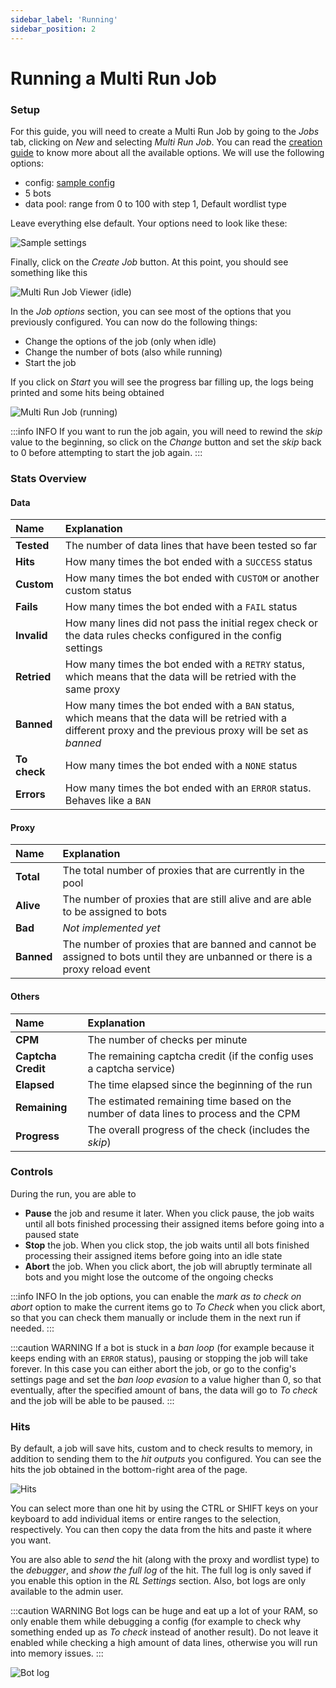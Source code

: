 ```yaml
---
sidebar_label: 'Running'
sidebar_position: 2
---
```


# Running a Multi Run Job

### Setup
For this guide, you will need to create a Multi Run Job by going to the *Jobs* tab, clicking on *New* and selecting *Multi Run Job*. You can read the [creation guide](./creation.md) to know more about all the available options. We will use the following options:
- config: [sample config](/download/Test.opk)
- 5 bots
- data pool: range from 0 to 100 with step 1, Default wordlist type

Leave everything else default. Your options need to look like these:

![Sample settings](/img/jobs/multi-run-job/sample-settings.png)

Finally, click on the *Create Job* button. At this point, you should see something like this

![Multi Run Job Viewer (idle)](/img/jobs/multi-run-job/viewer-idle.png)

In the *Job options* section, you can see most of the options that you previously configured. You can now do the following things:
- Change the options of the job (only when idle)
- Change the number of bots (also while running)
- Start the job

If you click on *Start* you will see the progress bar filling up, the logs being printed and some hits being obtained

![Multi Run Job (running)](/img/jobs/multi-run-job/viewer-running.png)

:::info INFO
If you want to run the job again, you will need to rewind the *skip* value to the beginning, so click on the *Change* button and set the *skip* back to 0 before attempting to start the job again.
:::

### Stats Overview
#### Data
| Name          | Explanation                                            |
|:--------------|:-------------------------------------------------------|
|**Tested**     |The number of data lines that have been tested so far   |
|**Hits**       |How many times the bot ended with a `SUCCESS` status    |
|**Custom**     |How many times the bot ended with `CUSTOM` or another custom status|
|**Fails**      |How many times the bot ended with a `FAIL` status       |
|**Invalid**    |How many lines did not pass the initial regex check or the data rules checks configured in the config settings|
|**Retried**    |How many times the bot ended with a `RETRY` status, which means that the data will be retried with the same proxy|
|**Banned**     |How many times the bot ended with a `BAN` status, which means that the data will be retried with a different proxy and the previous proxy will be set as *banned*|
|**To check**   |How many times the bot ended with a `NONE` status|
|**Errors**     |How many times the bot ended with an `ERROR` status. Behaves like a `BAN`|

#### Proxy
| Name          | Explanation                                            |
|:--------------|:-------------------------------------------------------|
|**Total**      |The total number of proxies that are currently in the pool  |
|**Alive**      |The number of proxies that are still alive and are able to be assigned to bots|
|**Bad**        |*Not implemented yet*|
|**Banned**     |The number of proxies that are banned and cannot be assigned to bots until they are unbanned or there is a proxy reload event|

#### Others
| Name              | Explanation                                            |
|:------------------|:-------------------------------------------------------|
|**CPM**            |The number of checks per minute|
|**Captcha Credit** |The remaining captcha credit (if the config uses a captcha service)|
|**Elapsed**        |The time elapsed since the beginning of the run|
|**Remaining**      |The estimated remaining time based on the number of data lines to process and the CPM|
|**Progress**       |The overall progress of the check (includes the *skip*)|

### Controls
During the run, you are able to
- **Pause** the job and resume it later. When you click pause, the job waits until all bots finished processing their assigned items before going into a paused state
- **Stop** the job. When you click stop, the job waits until all bots finished processing their assigned items before going into an idle state
- **Abort** the job. When you click abort, the job will abruptly terminate all bots and you might lose the outcome of the ongoing checks

:::info INFO
In the job options, you can enable the *mark as to check on abort* option to make the current items go to *To Check* when you click abort, so that you can check them manually or include them in the next run if needed.
:::

:::caution WARNING
If a bot is stuck in a *ban loop* (for example because it keeps ending with an `ERROR` status), pausing or stopping the job will take forever. In this case you can either abort the job, or go to the config's settings page and set the *ban loop evasion* to a value higher than 0, so that eventually, after the specified amount of bans, the data will go to *To check* and the job will be able to be paused.
:::

### Hits
By default, a job will save hits, custom and to check results to memory, in addition to sending them to the *hit outputs* you configured. You can see the hits the job obtained in the bottom-right area of the page.

![Hits](/img/jobs/multi-run-job/hits.png)

You can select more than one hit by using the CTRL or SHIFT keys on your keyboard to add individual items or entire ranges to the selection, respectively. You can then copy the data from the hits and paste it where you want.

You are also able to *send* the hit (along with the proxy and wordlist type) to the *debugger*, and *show the full log* of the hit. The full log is only saved if you enable this option in the *RL Settings* section. Also, bot logs are only available to the admin user.

:::caution WARNING
Bot logs can be huge and eat up a lot of your RAM, so only enable them while debugging a config (for example to check why something ended up as *To check* instead of another result). Do not leave it enabled while checking a high amount of data lines, otherwise you will run into memory issues.
:::

![Bot log](/img/jobs/multi-run-job/bot-log.png)
